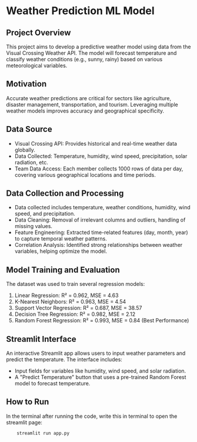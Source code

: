 # Weather Prediction ML Model
## Project Overview
This project aims to develop a predictive weather model using data from the Visual Crossing Weather API. The model will forecast temperature and classify weather conditions (e.g., sunny, rainy) based on various meteorological variables.
## Motivation
Accurate weather predictions are critical for sectors like agriculture, disaster management, transportation, and tourism. Leveraging multiple weather models improves accuracy and geographical specificity.
## Data Source
- Visual Crossing API: Provides historical and real-time weather data globally.
- Data Collected: Temperature, humidity, wind speed, precipitation, solar radiation, etc.
- Team Data Access: Each member collects 1000 rows of data per day, covering various geographical locations and time periods.
## Data Collection and Processing
- Data collected includes temperature, weather conditions, humidity, wind speed, and precipitation.
- Data Cleaning: Removal of irrelevant columns and outliers, handling of missing values.
- Feature Engineering: Extracted time-related features (day, month, year) to capture temporal weather patterns.
- Correlation Analysis: Identified strong relationships between weather variables, helping optimize the model.
## Model Training and Evaluation
The dataset was used to train several regression models:

1. Linear Regression: R² = 0.962, MSE = 4.63
2. K-Nearest Neighbors: R² = 0.963, MSE = 4.54
3. Support Vector Regression: R² = 0.687, MSE = 38.57
4. Decision Tree Regression: R² = 0.982, MSE = 2.12
5. Random Forest Regression: R² = 0.993, MSE = 0.84 (Best Performance)
## Streamlit Interface
An interactive Streamlit app allows users to input weather parameters and predict the temperature. The interface includes:
- Input fields for variables like humidity, wind speed, and solar radiation.
- A "Predict Temperature" button that uses a pre-trained Random Forest model to forecast temperature.
## How to Run
In the terminal after running the code, write this in terminal to open the streamlit page: 
```bash
    streamlit run app.py
```

